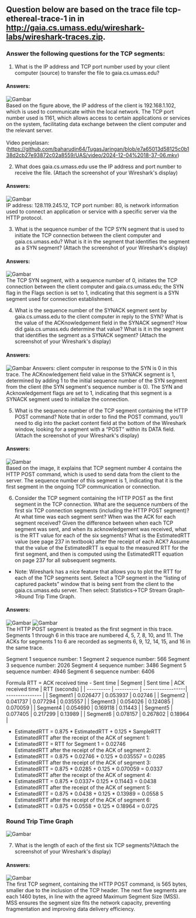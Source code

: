 ## Question  below are based on the trace file tcp-ethereal-trace-1 in in http://gaia.cs.umass.edu/wireshark-labs/wireshark-traces.zip.

### Answer the following questions for the TCP segments:
1.	What is the IP address and TCP port number used by your client computer (source) to transfer the file to gaia.cs.umass.edu? 
#### Answers:
![Gambar](./image/Picture1.png) <br>
Based on the figure above, the IP address of the client is 192.168.1.102, which is used to communicate within the local network. The TCP port number used is 1161, which allows access to certain applications or services on the system, facilitating data exchange between the client computer and the relevant server.
<br>
<br>
Video penjelasan: <br>
(https://github.com/baharudin64/TugasJaringan/blob/e7a65013d58125c0b138d2cb27e93872c02a8559/UAS/video/2024-12-04%2018-37-06.mkv)

2.	What does gaia.cs.umass.edu use the IP address and port number to receive the file. (Attach the screenshot of your Wireshark's display) 
#### Answers:
![Gambar](./image/Picture2.png) <br>
IP address: 128.119.245.12, TCP port number: 80, is network information used to connect an application or service with a specific server via the HTTP protocol.

3.	What is the sequence number of the TCP SYN segment that is used to initiate the TCP connection between the client computer and gaia.cs.umass.edu? What is it in the segment that identifies the segment as a SYN segment? (Attach the screenshot of your Wireshark's display)
#### Answers:
![Gambar](./image/Picture3.png) <br>
The TCP SYN segment, with a sequence number of 0, initiates the TCP connection between the client computer and gaia.cs.umass.edu; the SYN flag in the Flags section is set to 1, indicating that this segment is a SYN segment used for connection establishment.

4.	What is the sequence number of the SYNACK segment sent by gaia.cs.umass.edu to the client computer in reply to the SYN? What is the value of the ACKnowledgement field in the SYNACK segment? How did gaia.cs.umass.edu determine that value? What is it in the segment that identifies the segment as a SYNACK segment? (Attach the screenshot of your Wireshark's display)
#### Answers:
![Gambar](./image/Picture4.png)
Answers: client computer in response to the SYN is 0 in this trace. The ACKnowledgement field value in the SYNACK segment is 1, determined by adding 1 to the initial sequence number of the SYN segment from the client (the SYN segment's sequence number is 0). The SYN and Acknowledgement flags are set to 1, indicating that this segment is a SYNACK segment used to initialize the connection.

5.	What is the sequence number of the TCP segment containing the HTTP POST command? Note that in order to find the POST command, you’ll need to dig into the packet content field at the bottom of the Wireshark window, looking for a segment with a “POST” within its DATA field.(Attach the screenshot of your Wireshark's display)
#### Answers: 
![Gambar](./image/Picture5.png) <br>
Based on the image, it explains that TCP segment number 4 contains the HTTP POST command, which is used to send data from the client to the server. The sequence number of this segment is 1, indicating that it is the first segment in the ongoing TCP communication or connection.

6.	Consider the TCP segment containing the HTTP POST as the first segment in the TCP connection. What are the sequence numbers of the first six TCP connection segments (including the HTTP POST segment)? At what time was each segment sent? When was the ACK for each segment received? Given the difference between when each TCP segment was sent, and when its acknowledgement was received, what is the RTT value for each of the six segments? What is the EstimatedRTT value (see page 237 in textbook) after the receipt of each ACK? Assume that the value of the EstimatedRTT is equal to the measured RTT for the first segment, and then is computed using the EstimatedRTT equation on page 237 for all subsequent segments.
- Note: Wireshark has a nice feature that allows you to plot the RTT for each of the TCP segments sent. Select a TCP segment in the “listing of captured packets” window that is being sent from the client to the gaia.cs.umass.edu server. Then select: Statistics->TCP Stream Graph->Round Trip Time Graph.
#### Answers:
![Gambar](./image/Picture6.png)
![Gambar](./image/Picture6.1.png) <br>
The HTTP POST segment is treated as the first segment in this trace. Segments 1 through 6 in this trace are numbered 4, 5, 7, 8, 10, and 11. The ACKs for segments 1 to 6 are recorded as segments 6, 9, 12, 14, 15, and 16 in the same trace.

Segment 1 sequence number: 1 
Segment 2 sequence number: 566
Segment 3 sequence number: 2026
Segment 4 sequence number: 3486
Segment 5 sequence number: 4946
Segment 6 sequence number: 6406

Formula RTT = ACK received time - Sent time
| Segment    | Sent time  | ACK received time | RTT (seconds)   |
| ---------- | ---------- | ------------------| --------------- |
| Segment1   | 0.026477   | 0.053937          | 0.02746         |
| Segment2   | 0.041737   | 0.077294          | 0.035557        |
| Segment3   | 0.054026   | 0.124085          | 0.070059        |
| Segment4   | 0.054690   | 0.169118          | 0.11443         |
| Segment5   | 0.077405   | 0.217299          | 0.13989         |
| Segment6   | 0.078157   | 0.267802          | 0.18964         |

- EstimatedRTT = 0.875 * EstimatedRTT + 0.125 * SampleRTT<br>
EstimatedRTT after the receipt of the ACK of segment 1:
- EstimatedRTT = RTT for Segment 1 = 0.02746<br>
EstimatedRTT after the receipt of the ACK of segment 2:
- EstimatedRTT = 0.875 * 0.02746 + 0.125 * 0.035557 = 0.0285<br>
EstimatedRTT after the receipt of the ACK of segment 3:
- EstimatedRTT = 0.875 * 0.0285 + 0.125 * 0.070059 = 0.0337<br>
EstimatedRTT after the receipt of the ACK of segment 4:
- EstimatedRTT = 0.875 * 0.0337+ 0.125 * 0.11443 = 0.0438 <br>
EstimatedRTT after the receipt of the ACK of segment 5: 
- EstimatedRTT = 0.875 * 0.0438 + 0.125 * 0.13989 = 0.0558 5 <br>
EstimatedRTT after the receipt of the ACK of segment 6:
- EstimatedRTT = 0.875 * 0.0558 + 0.125 * 0.18964 = 0.0725 <br>

### Round Trip Time Graph
![Gambar](./image/Picture6.2.png)

7.	What is the length of each of the first six TCP segments?(Attach the screenshot of your Wireshark's display)
#### Answers:  
![Gambar](./image/Picture7.png) <br>
The first TCP segment, containing the HTTP POST command, is 565 bytes, smaller due to the inclusion of the TCP header. The next five segments are each 1460 bytes, in line with the agreed Maximum Segment Size (MSS). MSS ensures the segment size fits the network capacity, preventing fragmentation and improving data delivery efficiency.



